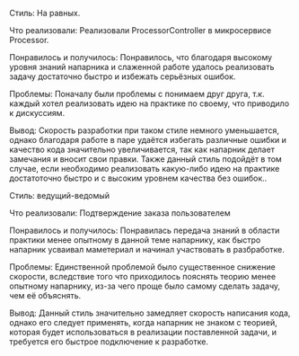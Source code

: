 Стиль: На равных.

Что реализовали: Реализовали ProcessorController в микросервисе Processor.

Понравилось и получилось: Понравилось, что благодаря высокому уровня знаний напарника и слаженной работе удалось реализовать задачу достаточно быстро и избежать серьёзных ошибок.

Проблемы: Поначалу были проблемы с понимаем друг друга, т.к. каждый хотел реализовать идею на практике по своему, что приводило к дискуссиям.

Вывод: Скорость разработки при таком стиле немного уменьшается, однако благодаря работе в паре удаётся избегать различные ошибки и качество кода значительно увеличивается, так как напарник делает замечания и вносит свои правки. Также данный стиль подойдёт в том случае, если необходимо реализовать какую-либо идею на практике достатоточно быстро и с высоким уровнем качества без ошибок..

Стиль: ведущий-ведомый

Что реализовали: Подтверждение заказа пользователем

Понравилось и получилось: Понравилась передача знаний в области практики менее опытному в данной теме напарнику, как быстро напарник усваивал маметериал и начинал участвовать в разбработке.

Проблемы: Единственной проблемой было существенное снижение скорости, вследствие того что приходилось пояснять теорию менее опытному напарнику, из-за чего проще было самому сделать задачу, чем её объяснять.

Вывод: Данный стиль значительно замедляет скорость написания кода, однако его следует применять, когда напарник не знаком с теорией, которая будет использоваться в реализации поставленной задачи, и требуется его быстрое подключение к разработке.
